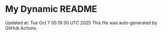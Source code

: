 # My Dynamic README
Updated at: Tue Oct  7 05:19:30 UTC 2025
This file was auto-generated by GitHub Actions.
